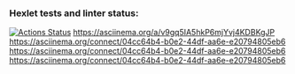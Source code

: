 ### Hexlet tests and linter status:
[![Actions Status](https://github.com/DenisMartynovskii/python-project-49/workflows/hexlet-check/badge.svg)](https://github.com/DenisMartynovskii/python-project-49/actions)
https://asciinema.org/a/v9gq5IA5hkP6mjYvj4KDBKgJP
https://asciinema.org/connect/04cc64b4-b0e2-44df-aa6e-e20794805eb6
https://asciinema.org/connect/04cc64b4-b0e2-44df-aa6e-e20794805eb6
https://asciinema.org/connect/04cc64b4-b0e2-44df-aa6e-e20794805eb6
